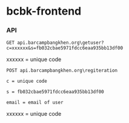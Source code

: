 # bcbk-frontend


### API

```GET api.barcampbangkhen.org\getuser?c=xxxxxx&s=fb032cbae5971fdcc6eaa935bb13df00```

xxxxxx = unique code

```POST api.barcampbangkhen.org\regiteration```

```c = unique code```

```s = fb032cbae5971fdcc6eaa935bb13df00```

```email = email of user```

xxxxxx = unique code

